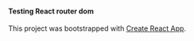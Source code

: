 #### Testing React router dom

This project was bootstrapped with [Create React App](https://github.com/facebookincubator/create-react-app).